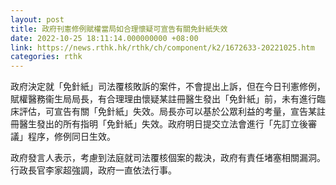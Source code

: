 ```yaml
---
layout: post
title: 政府刊憲修例賦權當局如合理懷疑可宣告有關免針紙失效
date: 2022-10-25 18:11:14.000000000 +08:00
link: https://news.rthk.hk/rthk/ch/component/k2/1672633-20221025.htm
categories: rthk
---
```


政府決定就「免針紙」司法覆核敗訴的案件，不會提出上訴，但在今日刊憲修例，賦權醫務衞生局局長，有合理理由懷疑某註冊醫生發出「免針紙」前，未有進行臨床評估，可宣告有關「免針紙」失效。局長亦可以基於公眾利益的考量，宣告某註冊醫生發出的所有指明「免針紙」失效。政府明日提交立法會進行「先訂立後審議」程序，修例同日生效。

政府發言人表示，考慮到法庭就司法覆核個案的裁決，政府有責任堵塞相關漏洞。行政長官李家超強調，政府一直依法行事。
